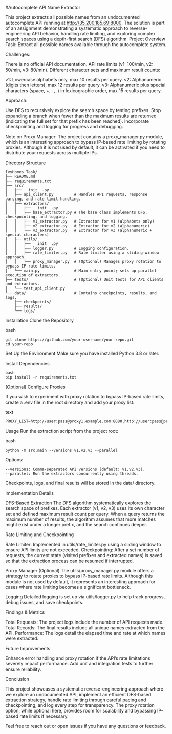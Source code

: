#Autocomplete API Name Extractor

This project extracts all possible names from an undocumented autocomplete API running at http://35.200.185.69:8000. The solution is part of an assignment demonstrating a systematic approach to reverse-engineering API behavior, handling rate limiting, and exploring complex search spaces using a depth-first search (DFS) algorithm.
Project Overview
Task: Extract all possible names available through the autocomplete system.

Challenges:

There is no official API documentation.
API rate limits (v1: 100/min, v2: 50/min, v3: 80/min).
Different character sets and maximum result counts:

v1: Lowercase alphabets only, max 10 results per query.
v2: Alphanumeric (digits then letters), max 12 results per query.
v3: Alphanumeric plus special characters (space, +, -, .) in lexicographic order, max 15 results per query.

Approach:

Use DFS to recursively explore the search space by testing prefixes.
Stop expanding a branch when fewer than the maximum results are returned (indicating the full set for that prefix has been reached).
Incorporate checkpointing and logging for progress and debugging.

Note on Proxy Manager: The project contains a proxy_manager.py module, which is an interesting approach to bypass IP-based rate limiting by rotating proxies. Although it is not used by default, it can be activated if you need to distribute your requests across multiple IPs.

Directory Structure
```
IvyHomes Task/
├── README.md
├── requirements.txt
├── src/
│   ├── __init__.py
│   ├── api_client.py         # Handles API requests, response parsing, and rate limit handling.
│   ├── extractors/  
│   │   ├── __init__.py
│   │   ├── base_extractor.py # The base class implements DFS, checkpointing, and logging.
│   │   ├── v1_extractor.py   # Extractor for v1 (alphabets only)
│   │   ├── v2_extractor.py   # Extractor for v2 (alphanumeric)
│   │   └── v3_extractor.py   # Extractor for v3 (alphanumeric + special characters)
│   ├── utils/    
│   │   ├── __init__.py
│   │   ├── logger.py         # Logging configuration.
│   │   ├── rate_limiter.py   # Rate limiter using a sliding-window approach.
│   │   └── proxy_manager.py  # (Optional) Manages proxy rotation to bypass IP rate limits.
│   └── main.py               # Main entry point; sets up parallel execution of extractors.
├── tests/                    # (Optional) Unit tests for API clients and extractors.
│   └── test_api_client.py
└── data/                     # Contains checkpoints, results, and logs.
    ├── checkpoints/   
    ├── results/    
    └── logs/
  ```  

Installation
Clone the Repository

bash
```
git clone https://github.com/your-username/your-repo.git
cd your-repo
```

Set Up the Environment
Make sure you have installed Python 3.8 or later.

Install Dependencies
```
bash
pip install -r requirements.txt
```
(Optional) Configure Proxies

If you wish to experiment with proxy rotation to bypass IP-based rate limits, create a .env file in the root directory and add your proxy list:

text
```
PROXY_LIST=http://user:pass@proxy1.example.com:8080,http://user:pass@proxy2.example.com:8080
```
Usage
Run the extraction script from the project root:

bash
```
python -m src.main --versions v1,v2,v3 --parallel
```
Options:
```
--versions: Comma-separated API versions (default: v1,v2,v3).
--parallel: Run the extractors concurrently using threads.
```
Checkpoints, logs, and final results will be stored in the data/ directory.

Implementation Details

DFS-Based Extraction
The DFS algorithm systematically explores the search space of prefixes.
Each extractor (v1, v2, v3) uses its own character set and defined maximum result count per query.
When a query returns the maximum number of results, the algorithm assumes that more matches might exist under a longer prefix, and the search continues deeper.

Rate Limiting and Checkpointing

Rate Limiter: Implemented in utils/rate_limiter.py using a sliding window to ensure API limits are not exceeded.
Checkpointing: After a set number of requests, the current state (visited prefixes and extracted names) is saved so that the extraction process can be resumed if interrupted.

Proxy Manager (Optional)
The utils/proxy_manager.py module offers a strategy to rotate proxies to bypass IP-based rate limits. Although this module is not used by default, it represents an interesting approach for cases where rate limiting becomes a significant bottleneck.

Logging
Detailed logging is set up via utils/logger.py to help track progress, debug issues, and save checkpoints.

Findings & Metrics

Total Requests: The project logs include the number of API requests made.
Total Records: The final results include all unique names extracted from the API.
Performance: The logs detail the elapsed time and rate at which names were extracted.

Future Improvements

Enhance error handling and proxy rotation if the API’s rate limitations severely impact performance.
Add unit and integration tests to further ensure reliability.

Conclusion

This project showcases a systematic reverse-engineering approach where we explore an undocumented API, implement an efficient DFS-based extraction strategy, handle rate limiting through careful pacing and checkpointing, and log every step for transparency. The proxy rotation option, while optional here, provides room for scalability and bypassing IP-based rate limits if necessary.

Feel free to reach out or open issues if you have any questions or feedback.
